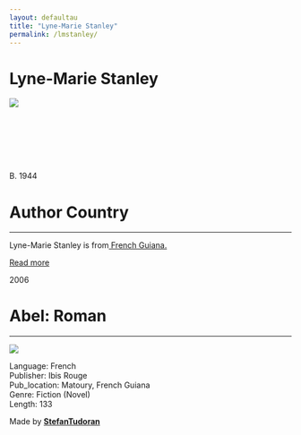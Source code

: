 ```yaml
---
layout: defaultau
title: "Lyne-Marie Stanley"
permalink: /lmstanley/
---
```

<!-- partial:index.partial.html -->
<div class="content">
    <h1>Lyne-Marie Stanley</h1>
    <div class="quote">
        <div><img src="http://ile-en-ile.org/wp-content/uploads/2007/07/stanley.jpg" class="logo"></div>
    </div>
    <div class="timeline">
        <div style="padding-bottom:100px;"></div>
        <div class="block">
            <div class="date right"><p class="right"> B. 1944 </p></div>
            <div class="dot"></div>
            <div class="left first">
            <div class="author_country">
                <h1>Author Country</h1><hr>
            <div class="aclocation"><p>Lyne-Marie Stanley is from<a href="http://localhost:4000/28"> French Guiana.</a></p></div>
                <div class="acreadmore">   <a href="https://fr.wikipedia.org/wiki/Lyne-Marie_Stanley" target="_blank">Read more</a></div>
            </div>
            </div>
        </div>
       <div class="block">
            <div class="date left"><p class="left">2006</p></div>
            <div class="dot"></div>
            <div class="right hide">
                <h1>Abel: Roman</h1><hr>
                <p><img src="https://m.media-amazon.com/images/I/41B99TZ3K2L._SY291_BO1,204,203,200_QL40_ML2_.jpg"></p>
                <p>Language: French<br/>
                Publisher: Ibis Rouge<br/>
                Pub_location: Matoury, French Guiana<br/>
                Genre: Fiction (Novel)<br/>
                Length: 133</p>
            </div>
        </div>
        <div id="footer">
        <p id="copyright">Made by&nbsp;<strong><a href="https://www.linkedin.com/in/nicolae-stefan-tudoran-b02291127/" target="_blank">StefanTudoran</a></strong></p>
    </div>
</div>
